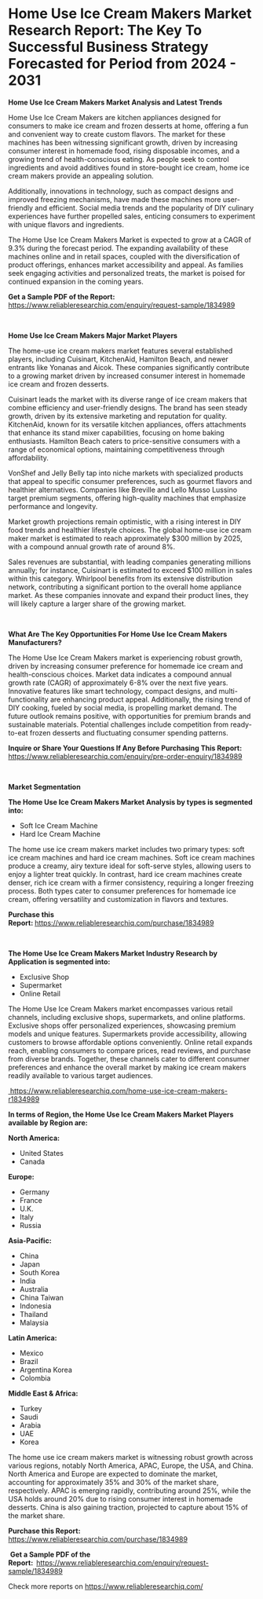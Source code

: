 <p><h1>Home Use Ice Cream Makers Market Research Report: The Key To Successful Business Strategy Forecasted for Period from 2024 - 2031</h1></p><p><strong>Home Use Ice Cream Makers Market Analysis and Latest Trends</strong></p>
<p><p>Home Use Ice Cream Makers are kitchen appliances designed for consumers to make ice cream and frozen desserts at home, offering a fun and convenient way to create custom flavors. The market for these machines has been witnessing significant growth, driven by increasing consumer interest in homemade food, rising disposable incomes, and a growing trend of health-conscious eating. As people seek to control ingredients and avoid additives found in store-bought ice cream, home ice cream makers provide an appealing solution.</p><p>Additionally, innovations in technology, such as compact designs and improved freezing mechanisms, have made these machines more user-friendly and efficient. Social media trends and the popularity of DIY culinary experiences have further propelled sales, enticing consumers to experiment with unique flavors and ingredients.</p><p>The Home Use Ice Cream Makers Market is expected to grow at a CAGR of 9.3% during the forecast period. The expanding availability of these machines online and in retail spaces, coupled with the diversification of product offerings, enhances market accessibility and appeal. As families seek engaging activities and personalized treats, the market is poised for continued expansion in the coming years.</p></p>
<p><strong>Get a Sample PDF of the Report:&nbsp;</strong> <a href="https://www.reliableresearchiq.com/enquiry/request-sample/1834989?utm_campaign=1137&utm_medium=2&utm_source=Github&utm_content=ia&utm_term=31122024&utm_id=home-use-ice-cream-makers">https://www.reliableresearchiq.com/enquiry/request-sample/1834989</a></p>
<p>&nbsp;</p>
<p><strong>Home Use Ice Cream Makers Major Market Players</strong></p>
<p><p>The home-use ice cream makers market features several established players, including Cuisinart, KitchenAid, Hamilton Beach, and newer entrants like Yonanas and Aicok. These companies significantly contribute to a growing market driven by increased consumer interest in homemade ice cream and frozen desserts. </p><p>Cuisinart leads the market with its diverse range of ice cream makers that combine efficiency and user-friendly designs. The brand has seen steady growth, driven by its extensive marketing and reputation for quality. KitchenAid, known for its versatile kitchen appliances, offers attachments that enhance its stand mixer capabilities, focusing on home baking enthusiasts. Hamilton Beach caters to price-sensitive consumers with a range of economical options, maintaining competitiveness through affordability.</p><p>VonShef and Jelly Belly tap into niche markets with specialized products that appeal to specific consumer preferences, such as gourmet flavors and healthier alternatives. Companies like Breville and Lello Musso Lussino target premium segments, offering high-quality machines that emphasize performance and longevity.</p><p>Market growth projections remain optimistic, with a rising interest in DIY food trends and healthier lifestyle choices. The global home-use ice cream maker market is estimated to reach approximately $300 million by 2025, with a compound annual growth rate of around 8%. </p><p>Sales revenues are substantial, with leading companies generating millions annually; for instance, Cuisinart is estimated to exceed $100 million in sales within this category. Whirlpool benefits from its extensive distribution network, contributing a significant portion to the overall home appliance market. As these companies innovate and expand their product lines, they will likely capture a larger share of the growing market.</p></p>
<p>&nbsp;</p>
<p><strong>What Are The Key Opportunities For Home Use Ice Cream Makers Manufacturers?</strong></p>
<p><p>The Home Use Ice Cream Makers market is experiencing robust growth, driven by increasing consumer preference for homemade ice cream and health-conscious choices. Market data indicates a compound annual growth rate (CAGR) of approximately 6-8% over the next five years. Innovative features like smart technology, compact designs, and multi-functionality are enhancing product appeal. Additionally, the rising trend of DIY cooking, fueled by social media, is propelling market demand. The future outlook remains positive, with opportunities for premium brands and sustainable materials. Potential challenges include competition from ready-to-eat frozen desserts and fluctuating consumer spending patterns.</p></p>
<p><strong>Inquire or Share Your Questions If Any Before Purchasing This Report:</strong> <a href="https://www.reliableresearchiq.com/enquiry/pre-order-enquiry/1834989?utm_campaign=1137&utm_medium=2&utm_source=Github&utm_content=ia&utm_term=31122024&utm_id=home-use-ice-cream-makers">https://www.reliableresearchiq.com/enquiry/pre-order-enquiry/1834989</a></p>
<p>&nbsp;</p>
<p><strong>Market Segmentation</strong></p>
<p><strong>The Home Use Ice Cream Makers Market Analysis by types is segmented into:</strong></p>
<p><ul><li>Soft Ice Cream Machine</li><li>Hard Ice Cream Machine</li></ul></p>
<p><p>The home use ice cream makers market includes two primary types: soft ice cream machines and hard ice cream machines. Soft ice cream machines produce a creamy, airy texture ideal for soft-serve styles, allowing users to enjoy a lighter treat quickly. In contrast, hard ice cream machines create denser, rich ice cream with a firmer consistency, requiring a longer freezing process. Both types cater to consumer preferences for homemade ice cream, offering versatility and customization in flavors and textures.</p></p>
<p><strong>Purchase this Report:&nbsp;</strong><a href="https://www.reliableresearchiq.com/purchase/1834989?utm_campaign=1137&utm_medium=2&utm_source=Github&utm_content=ia&utm_term=31122024&utm_id=home-use-ice-cream-makers">https://www.reliableresearchiq.com/purchase/1834989</a></p>
<p>&nbsp;</p>
<p><strong>The Home Use Ice Cream Makers Market Industry Research by Application is segmented into:</strong></p>
<p><ul><li>Exclusive Shop</li><li>Supermarket</li><li>Online Retail</li></ul></p>
<p><p>The Home Use Ice Cream Makers market encompasses various retail channels, including exclusive shops, supermarkets, and online platforms. Exclusive shops offer personalized experiences, showcasing premium models and unique features. Supermarkets provide accessibility, allowing customers to browse affordable options conveniently. Online retail expands reach, enabling consumers to compare prices, read reviews, and purchase from diverse brands. Together, these channels cater to different consumer preferences and enhance the overall market by making ice cream makers readily available to various target audiences.</p></p>
<p><a href="https://www.reliableresearchiq.com/home-use-ice-cream-makers-r1834989?utm_campaign=1137&utm_medium=2&utm_source=Github&utm_content=ia&utm_term=31122024&utm_id=home-use-ice-cream-makers">&nbsp;https://www.reliableresearchiq.com/home-use-ice-cream-makers-r1834989</a></p>
<p><strong>In terms of Region, the Home Use Ice Cream Makers Market Players available by Region are:</strong></p>
<p>
    <p> <strong> North America: </strong>
        <ul>
            <li>United States</li>
            <li>Canada</li>
        </ul>
        </p> 
    <p> <strong> Europe: </strong>
        <ul>
            <li>Germany</li>
            <li>France</li>
            <li>U.K.</li>
            <li>Italy</li>
            <li>Russia</li>
        </ul>
        </p> 
    <p> <strong> Asia-Pacific: </strong>
        <ul>
            <li>China</li>
            <li>Japan</li>
            <li>South Korea</li>
            <li>India</li>
            <li>Australia</li>
            <li>China Taiwan</li>
            <li>Indonesia</li>
            <li>Thailand</li>
            <li>Malaysia</li>
        </ul>
        </p> 
    <p> <strong> Latin America: </strong>
        <ul>
            <li>Mexico</li>
            <li>Brazil</li>
            <li>Argentina Korea</li>
            <li>Colombia</li>
        </ul>
        </p> 
    <p> <strong> Middle East & Africa: </strong>
        <ul>
            <li>Turkey</li>
            <li>Saudi</li>
            <li>Arabia</li>
            <li>UAE</li>
            <li>Korea</li>
        </ul>
    </p>
    </p>
<p><p>The home use ice cream makers market is witnessing robust growth across various regions, notably North America, APAC, Europe, the USA, and China. North America and Europe are expected to dominate the market, accounting for approximately 35% and 30% of the market share, respectively. APAC is emerging rapidly, contributing around 25%, while the USA holds around 20% due to rising consumer interest in homemade desserts. China is also gaining traction, projected to capture about 15% of the market share.</p></p>
<p><strong>Purchase this Report: </strong><a href="https://www.reliableresearchiq.com/purchase/1834989?utm_campaign=1137&utm_medium=2&utm_source=Github&utm_content=ia&utm_term=31122024&utm_id=home-use-ice-cream-makers">https://www.reliableresearchiq.com/purchase/1834989</a></p>
<p>&nbsp;<strong>Get a Sample PDF of the Report:&nbsp;&nbsp;</strong><a href="https://www.reliableresearchiq.com/enquiry/request-sample/1834989?utm_campaign=1137&utm_medium=2&utm_source=Github&utm_content=ia&utm_term=31122024&utm_id=home-use-ice-cream-makers">https://www.reliableresearchiq.com/enquiry/request-sample/1834989</a></p>
<p><strong></strong></p>
<p>Check more reports on <a href="https://www.reliableresearchiq.com/?utm_campaign=1137&utm_medium=2&utm_source=Github&utm_content=ia&utm_term=31122024&utm_id=home-use-ice-cream-makers">https://www.reliableresearchiq.com/</a></p>